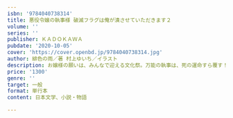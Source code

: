 ```yaml
---
isbn: '9784040738314'
title: 悪役令嬢の執事様 破滅フラグは俺が潰させていただきます２
volume: ''
series: ''
publisher: ＫＡＤＯＫＡＷＡ
pubdate: '2020-10-05'
cover: 'https://cover.openbd.jp/9784040738314.jpg'
author: 緋色の雨／著 村上ゆいち／イラスト
description: お嬢様の願いは、みんなで迎える文化祭。万能の執事は、死の運命すら覆す！
price: '1300'
genre: ''
target: 一般
format: 単行本
content: 日本文学、小説・物語

---
```

